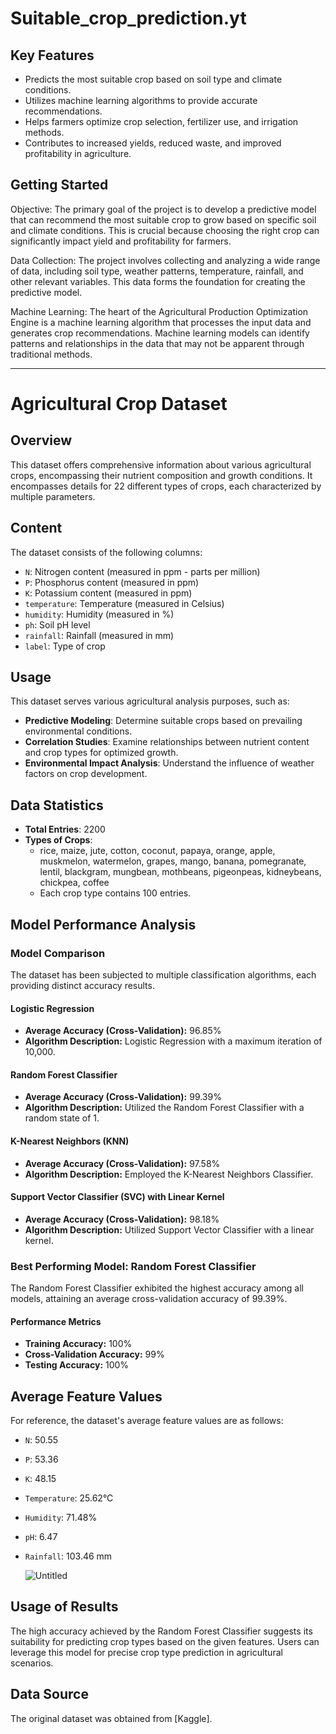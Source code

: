 # Suitable_crop_prediction.yt
## Key Features

- Predicts the most suitable crop based on soil type and climate conditions.
- Utilizes machine learning algorithms to provide accurate recommendations.
- Helps farmers optimize crop selection, fertilizer use, and irrigation methods.
- Contributes to increased yields, reduced waste, and improved profitability in agriculture.

## Getting Started
Objective: The primary goal of the project is to develop a predictive model that can recommend the most suitable crop to grow based on specific soil and climate conditions. This is crucial because choosing the right crop can significantly impact yield and profitability for farmers.

Data Collection: The project involves collecting and analyzing a wide range of data, including soil type, weather patterns, temperature, rainfall, and other relevant variables. This data forms the foundation for creating the predictive model.

Machine Learning: The heart of the Agricultural Production Optimization Engine is a machine learning algorithm that processes the input data and generates crop recommendations. Machine learning models can identify patterns and relationships in the data that may not be apparent through traditional methods.

---

# Agricultural Crop Dataset

## Overview
This dataset offers comprehensive information about various agricultural crops, encompassing their nutrient composition and growth conditions. It encompasses details for 22 different types of crops, each characterized by multiple parameters.

## Content
The dataset consists of the following columns:

- `N`: Nitrogen content (measured in ppm - parts per million)
- `P`: Phosphorus content (measured in ppm)
- `K`: Potassium content (measured in ppm)
- `temperature`: Temperature (measured in Celsius)
- `humidity`: Humidity (measured in %)
- `ph`: Soil pH level
- `rainfall`: Rainfall (measured in mm)
- `label`: Type of crop

## Usage
This dataset serves various agricultural analysis purposes, such as:
- **Predictive Modeling**: Determine suitable crops based on prevailing environmental conditions.
- **Correlation Studies**: Examine relationships between nutrient content and crop types for optimized growth.
- **Environmental Impact Analysis**: Understand the influence of weather factors on crop development.

## Data Statistics
- **Total Entries**: 2200
- **Types of Crops**:
    - rice, maize, jute, cotton, coconut, papaya, orange, apple, muskmelon, watermelon, grapes, mango, banana, pomegranate, lentil, blackgram, mungbean, mothbeans, pigeonpeas, kidneybeans, chickpea, coffee
    - Each crop type contains 100 entries.

## Model Performance Analysis

### Model Comparison
The dataset has been subjected to multiple classification algorithms, each providing distinct accuracy results.

#### Logistic Regression
- **Average Accuracy (Cross-Validation):** 96.85%
- **Algorithm Description:** Logistic Regression with a maximum iteration of 10,000.

#### Random Forest Classifier
- **Average Accuracy (Cross-Validation):** 99.39%
- **Algorithm Description:** Utilized the Random Forest Classifier with a random state of 1.

#### K-Nearest Neighbors (KNN)
- **Average Accuracy (Cross-Validation):** 97.58%
- **Algorithm Description:** Employed the K-Nearest Neighbors Classifier.

#### Support Vector Classifier (SVC) with Linear Kernel
- **Average Accuracy (Cross-Validation):** 98.18%
- **Algorithm Description:** Utilized Support Vector Classifier with a linear kernel.

### Best Performing Model: Random Forest Classifier
The Random Forest Classifier exhibited the highest accuracy among all models, attaining an average cross-validation accuracy of 99.39%.

#### Performance Metrics
- **Training Accuracy:** 100%
- **Cross-Validation Accuracy:** 99%
- **Testing Accuracy:** 100%

## Average Feature Values
For reference, the dataset's average feature values are as follows:
- `N`: 50.55
- `P`: 53.36
- `K`: 48.15
- `Temperature`: 25.62°C
- `Humidity`: 71.48%
- `pH`: 6.47
- `Rainfall`: 103.46 mm

  ![Untitled](https://github.com/ShivarajPatilaa/Suitable_crop_prediction.yt/assets/131588848/ea363afa-83be-4d82-a0a8-6c2be64a54f1)


## Usage of Results
The high accuracy achieved by the Random Forest Classifier suggests its suitability for predicting crop types based on the given features. Users can leverage this model for precise crop type prediction in agricultural scenarios.

## Data Source
The original dataset was obtained from [Kaggle].

